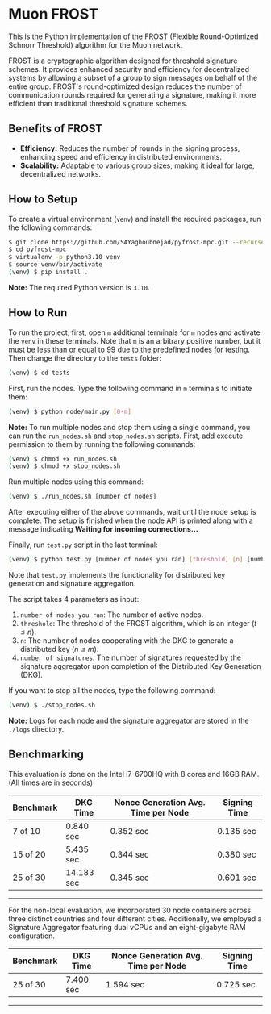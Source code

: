 # Muon FROST

This is the Python implementation of the FROST (Flexible Round-Optimized Schnorr Threshold) algorithm for the Muon network.

FROST is a cryptographic algorithm designed for threshold signature schemes. It provides enhanced security and efficiency for decentralized systems by allowing a subset of a group to sign messages on behalf of the entire group. FROST's round-optimized design reduces the number of communication rounds required for generating a signature, making it more efficient than traditional threshold signature schemes.

## Benefits of FROST

- **Efficiency:** Reduces the number of rounds in the signing process, enhancing speed and efficiency in distributed environments.
- **Scalability:** Adaptable to various group sizes, making it ideal for large, decentralized networks.

## How to Setup

To create a virtual environment (`venv`) and install the required packages, run the following commands:

```bash
$ git clone https://github.com/SAYaghoubnejad/pyfrost-mpc.git --recurse-submodules
$ cd pyfrost-mpc
$ virtualenv -p python3.10 venv
$ source venv/bin/activate
(venv) $ pip install .
```

**Note:** The required Python version is `3.10`.

## How to Run

To run the project, first, open `m` additional terminals for `m` nodes and activate the `venv` in these terminals. Note that `m` is an arbitrary positive number, but it must be less than or equal to 99 due to the predefined nodes for testing. Then change the directory to the `tests` folder:

```bash
(venv) $ cd tests
```

First, run the nodes. Type the following command in `m` terminals to initiate them:

```bash
(venv) $ python node/main.py [0-m]
```

**Note:** To run multiple nodes and stop them using a single command, you can run the `run_nodes.sh` and `stop_nodes.sh` scripts. First, add execute permission to them by running the following commands:

```bash
(venv) $ chmod +x run_nodes.sh
(venv) $ chmod +x stop_nodes.sh
```

Run multiple nodes using this command:

```bash
(venv) $ ./run_nodes.sh [number of nodes]
```

After executing either of the above commands, wait until the node setup is complete. The setup is finished when the node API is printed along with a message indicating **Waiting for incoming connections...**

Finally, run `test.py` script in the last terminal:

```bash
(venv) $ python test.py [number of nodes you ran] [threshold] [n] [number of signatures]
```

Note that `test.py` implements the functionality for distributed key generation and signature aggregation.

The script takes 4 parameters as input:

1. `number of nodes you ran`: The number of active nodes.
2. `threshold`: The threshold of the FROST algorithm, which is an integer ($t \leq n$).
3. `n`: The number of nodes cooperating with the DKG to generate a distributed key ($n \leq m$).
4. `number of signatures`: The number of signatures requested by the signature aggregator upon completion of the Distributed Key Generation (DKG).

If you want to stop all the nodes, type the following command:

```bash
(venv) $ ./stop_nodes.sh
```

**Note:** Logs for each node and the signature aggregator are stored in the `./logs` directory.

## Benchmarking

This evaluation is done on the Intel i7-6700HQ with 8 cores and 16GB RAM. (All times are in seconds)

| Benchmark                     | DKG Time | Nonce Generation Avg. Time per Node | Signing Time |
|-------------------------------|----------|-------------------------------------|--------------|
|  7 of 10                      | 0.840 sec| 0.352 sec                           | 0.135 sec    | 
| 15 of 20                      | 5.435 sec| 0.344 sec                           | 0.380 sec    |
| 25 of 30                      |14.183 sec| 0.345 sec                           | 0.601 sec    |

---

For the non-local evaluation, we incorporated 30 node containers across three distinct countries and four different cities. Additionally, we employed a Signature Aggregator featuring dual vCPUs and an eight-gigabyte RAM configuration.

| Benchmark                     | DKG Time | Nonce Generation Avg. Time per Node | Signing Time |
|-------------------------------|----------|-------------------------------------|--------------|
| 25 of 30                      | 7.400 sec| 1.594 sec                           | 0.725 sec    |

---